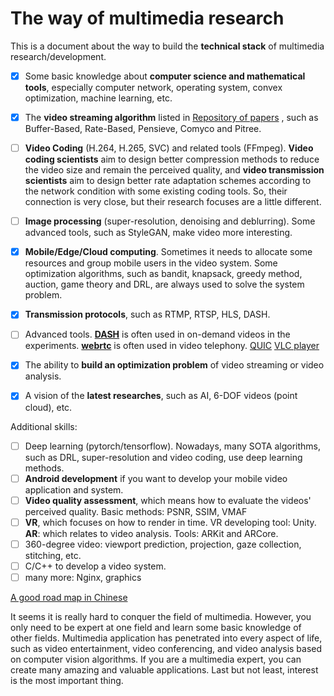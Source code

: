 # The way of multimedia research

This is a document about the way to build the **technical stack** of multimedia research/development.

- [x] Some basic knowledge about **computer science and mathematical tools**, especially computer network, operating system, convex optimization, machine learning, etc.

- [x] The **video streaming algorithm** listed in [Repository of papers](https://github.com/jinyucn/Video-Streaming-Research/blob/main/Repository%20of%20papers.md) , such as Buffer-Based, Rate-Based, Pensieve, Comyco and Pitree.
- [ ] **Video Coding** (H.264, H.265, SVC) and related tools (FFmpeg). **Video coding scientists** aim to design better compression methods to reduce the video size and remain the perceived quality, and **video transmission scientists** aim to design better rate adaptation schemes according to the network condition with some existing coding tools. So, their connection is very close, but their research focuses are a little different.
- [ ] **Image processing** (super-resolution, denoising and deblurring). Some advanced tools, such as StyleGAN, make video more interesting.
- [x] **Mobile/Edge/Cloud computing**. Sometimes it needs to allocate some resources and group mobile users in the video system. Some optimization algorithms, such as bandit, knapsack, greedy method, auction, game theory and DRL, are always used to solve the system problem.
- [x] **Transmission protocols**, such as RTMP, RTSP, HLS, DASH.
- [ ] Advanced tools. [**DASH**](https://github.com/Dash-Industry-Forum/dash.js) is often used in on-demand videos in the experiments. [**webrtc**](https://webrtc.org/) is often used in video telephony. [QUIC](https://www.chromium.org/quic)  [VLC player](https://www.videolan.org/)
- [x] The ability to **build an optimization problem** of video streaming or video analysis.
- [x] A vision of the **latest researches**, such as AI, 6-DOF videos (point cloud), etc.



Additional skills:

- [ ] Deep learning (pytorch/tensorflow). Nowadays, many SOTA algorithms, such as DRL, super-resolution and video coding, use deep learning methods.
- [ ] **Android development** if you want to develop your mobile video application and system.
- [ ] **Video quality assessment**, which means how to evaluate the videos' perceived quality. Basic methods: PSNR, SSIM, VMAF
- [ ] **VR**, which focuses on how to render in time. VR developing tool: Unity. **AR**: which relates to video analysis. Tools: ARKit and ARCore.
- [ ] 360-degree video: viewport prediction, projection, gaze collection, stitching, etc.
- [ ] C/C++ to develop a video system.
- [ ] many more: Nginx, graphics

[A good road map in Chinese](https://zhuanlan.zhihu.com/p/354676754) 



It seems it is really hard to conquer the field of multimedia. However, you only need to be expert at one field and learn some basic knowledge of other fields. Multimedia application has penetrated into every aspect of life, such as video entertainment, video conferencing, and video analysis based on computer vision algorithms. If you are a multimedia expert, you can create many amazing and valuable applications. Last but not least, interest is the most important thing.

